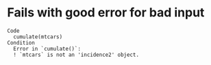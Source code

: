 # Fails with good error for bad input

    Code
      cumulate(mtcars)
    Condition
      Error in `cumulate()`:
      ! `mtcars` is not an 'incidence2' object.

